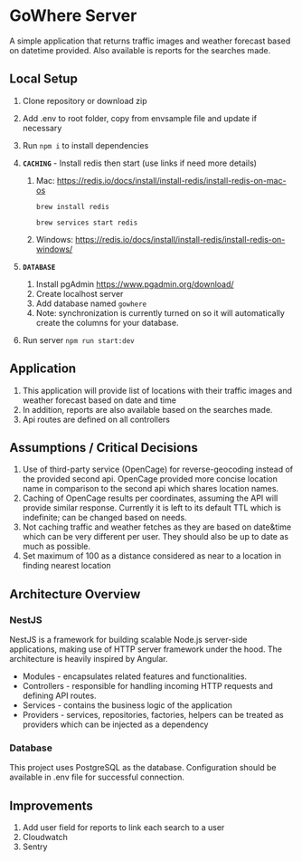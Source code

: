# GoWhere Server

A simple application that returns traffic images and weather forecast based on datetime provided. Also available is reports for the searches made.

## Local Setup

1. Clone repository or download zip
2. Add .env to root folder, copy from envsample file and update if necessary
3. Run `npm i` to install dependencies
4. **`CACHING`** - Install redis then start (use links if need more details)

   1. Mac: https://redis.io/docs/install/install-redis/install-redis-on-mac-os

      ```
      brew install redis

      brew services start redis
      ```

   2. Windows: https://redis.io/docs/install/install-redis/install-redis-on-windows/

5. **`DATABASE`**
   1. Install pgAdmin https://www.pgadmin.org/download/
   2. Create localhost server
   3. Add database named `gowhere`
   4. Note: synchronization is currently turned on so it will automatically create the columns for your database.
6. Run server `npm run start:dev`

## Application

1. This application will provide list of locations with their traffic images and weather forecast based on date and time
2. In addition, reports are also available based on the searches made.
3. Api routes are defined on all controllers

## Assumptions / Critical Decisions

1. Use of third-party service (OpenCage) for reverse-geocoding instead of the provided second api. OpenCage provided more concise location name in comparison to the second api which shares location names.
2. Caching of OpenCage results per coordinates, assuming the API will provide similar response. Currently it is left to its default TTL which is indefinite; can be changed based on needs.
3. Not caching traffic and weather fetches as they are based on date&time which can be very different per user. They should also be up to date as much as possible.
4. Set maximum of 100 as a distance considered as near to a location in finding nearest location

## Architecture Overview

### NestJS

NestJS is a framework for building scalable Node.js server-side applications, making use of HTTP server framework under the hood. The architecture is heavily inspired by Angular.

- Modules - encapsulates related features and functionalities.
- Controllers - responsible for handling incoming HTTP requests and defining API routes.
- Services - contains the business logic of the application
- Providers - services, repositories, factories, helpers can be treated as providers which can be injected as a dependency

### Database

This project uses PostgreSQL as the database. Configuration should be available in .env file for successful connection.

## Improvements

1. Add user field for reports to link each search to a user
2. Cloudwatch
3. Sentry
